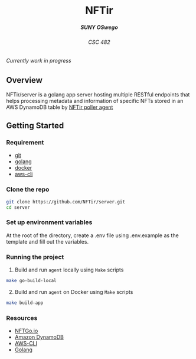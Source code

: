 <p align="center">
<br />
<h1 align="center">NFTir</h1>
<h5 align="center">SUNY OSwego </h3>
<h6 align="center">CSC 482 <h4>
</p>

###### Currently work in progress

## Overview

NFTir/server is a golang app server hosting multiple RESTful endpoints that helps processing metadata and information of specific NFTs stored in an AWS DynamoDB table by [NFTir poller agent](https://github.com/NFTir/agent)

## Getting Started

### Requirement

- [git](https://git-scm.com/)
- [golang](https://go.dev/)
- [docker](https://www.docker.com/)
- [aws-cli](https://aws.amazon.com/cli/)

### Clone the repo

```bash
git clone https://github.com/NFTir/server.git
cd server
```

### Set up environment variables

At the root of the directory, create a .env file using .env.example as the template and fill out the variables.

### Running the project

1. Build and run `agent` locally using `Make` scripts
```bash
make go-build-local
```

2. Build and run `agent` on Docker using `Make` scripts

```bash
make build-app
```

### Resources

- [NFTGo.io](https://nftgo.io/)
- [Amazon DynamoDB](https://aws.amazon.com/dynamodb/)
- [AWS-CLI](https://aws.amazon.com/cli/)
- [Golang](https://go.dev)
